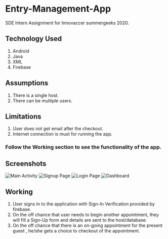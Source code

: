 # Entry-Management-App
SDE Intern Assignment for Innovaccer summergeeks 2020. 

## Technology Used
1. Android
2. Java
3. XML
4. Firebase

## Assumptions
1. There is a single host.
2. There can be multiple users.

## Limitations
1. User does not get email after the checkout.
2. Internet connection is must for running the app.

### Follow the Working section to see the functionality of the app.

## Screenshots

  ![Main Activity](https://github.com/NikhilMishra1999/Entry-Management-App/tree/master/Screenshots/MainActivity.jpg)
  ![Signup Page](https://github.com/NikhilMishra1999/Entry-Management-App/tree/master/Screenshots/signup.jpg)
  ![Login Page](https://github.com/NikhilMishra1999/Entry-Management-App/tree/master/Screenshots/login.jpg)
  ![Dashboard](https://github.com/NikhilMishra1999/Entry-Management-App/tree/master/Screenshots/FirstActivity.jpg?raw=true)
  
 
  

## Working
1. User signs in to the application with Sign-In Verification provided by firebase. 
2. On the off chance that user needs to begin another appointment, they will fill a Sign-Up form and details are sent to the host/database.
3. On the off chance that there is an on-going appointment for the present guest , he/she gets a choice to checkout of the appointment.
